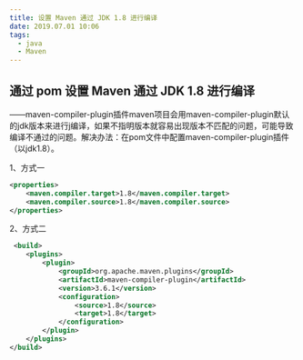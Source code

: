 ```yaml
---
title: 设置 Maven 通过 JDK 1.8 进行编译
date: 2019.07.01 10:06
tags:
  - java
  - Maven
---
```


## 通过 pom 设置 Maven 通过 JDK 1.8 进行编译
 ——maven-compiler-plugin插件maven项目会用maven-compiler-plugin默认的jdk版本来进行j编译，如果不指明版本就容易出现版本不匹配的问题，可能导致编译不通过的问题。解决办法：在pom文件中配置maven-compiler-plugin插件（以jdk1.8）。

1、方式一

```xml
<properties>
    <maven.compiler.target>1.8</maven.compiler.target>
    <maven.compiler.source>1.8</maven.compiler.source>
</properties>
```

2、方式二

```xml
 <build>
    <plugins>
        <plugin>
            <groupId>org.apache.maven.plugins</groupId>
            <artifactId>maven-compiler-plugin</artifactId>
            <version>3.6.1</version>
            <configuration>
                <source>1.8</source>
                <target>1.8</target>
            </configuration>
        </plugin>
    </plugins>
</build>
```
